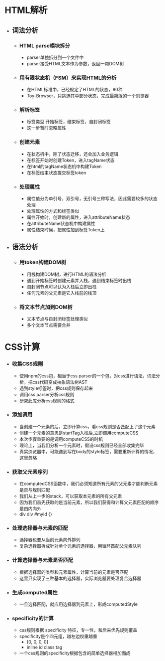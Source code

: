 # HTML解析
- ## 词法分析
  - ### HTML parse模块拆分
    - parser单独拆分到一个文件中
    - parser接受HTML文本作为参数，返回一颗DOM树
  - ### 用有限状态机（FSM）来实现HTML的分析
    - 在HTML标准中，已经规定了HTML的状态，80种
    - Toy-Browser，只挑选其中部分状态，完成最简版的一个浏览器
  - ### 解析标签
    - 标签类型 开始标签，结束标签，自封闭标签
    - 这一步暂时忽略属性 
  - ### 创建元素
    - 在状态机中，除了状态迁移，还会加入业务逻辑
    - 在标签开始时创建Token，进入tagName状态
    - 在html的tagName状态机中构建Token
    - 在标签结束状态提交标签token
  - ### 处理属性
    - 属性值分为单引号，双引号，无引号三种写法，因此需要较多的状态处理
    - 处理属性的方式和标签类似
    - 属性开始时，创建新的属性，进入attributeName状态
    - 在attributeName状态机中构建属性
    - 属性结束时候，把属性加到标签Token上
- ## 语法分析
  - ### 用token构建DOM树
    - 用栈构建DOM树，进行HTML的语法分析
    - 遇到开始标签时创建元素并入栈，遇到结束标签时出栈
    - 自封闭节点可以认为入栈后立即出栈
    - 任何元素的父元素是它入栈前的栈顶
  - ### 将文本节点加到DOM树
    - 文本节点与自封闭标签处理类似
    - 多个文本节点需要合并
 

# CSS计算
- ### 收集CSS规则
  - 使用npm的css包，相当于css parser的一个包，对css进行语法，词法分析，把css代码变成抽象语法树AST
  - 遇到style标签时，把css规则保存起来
  - 调用css parser分析css规则
  - 研究此库分析css规则的格式
- ### 添加调用
  - 当创建一个元素的后，立即计算css，看css规则是否匹配上了这个元素
  - 创建一个元素的意思是startTag入栈后,立即调用computeCSS
  - 本次步骤重要的是调用computeCSS的时机
  - 理论上，当我们分析一个元素时，假设css规则已经全部收集完毕
  - 真实浏览器中，可能遇到写在body的style标签，需要重新计算的情况，这里忽略 
- ### 获取父元素序列
  - 在computedCSS函数中，我们必须知道所有元素的父元素才能判断元素是否与规则匹配
  - 我们从上一步的stack，可以获取本元素的所有父元素
  - 因为我们首先获取的是当前元素，所以我们获得和计算父元素匹配的顺序是由内向外
  - div div #myId {}
- ### 处理选择器与元素的匹配
  - 选择器也要从当前元素向外排列
  - 复杂选择器拆成针对单个元素的选择器，用循环匹配父元素队列
- ### 计算选择器与元素是否匹配
  - 根据选择器的类型和元素属性，计算当前的元素是否匹配
  - 这里只实现了三种基本的选择器，实际浏览器要处理复合选择器
- ### 生成computed属性
  - 一旦选择匹配，就应用选择器到元素上，形成computedStyle
- ### specificity的计算
  - css规则根据 specificity 特征，专一性，和后来优先规则覆盖
  - specificity是个四元组，越左边权重越重 
    - [0,    0,   0,    0]
    - inline id  class tag
  - 一个css规则的specificity根据包含的简单选择器相加而成